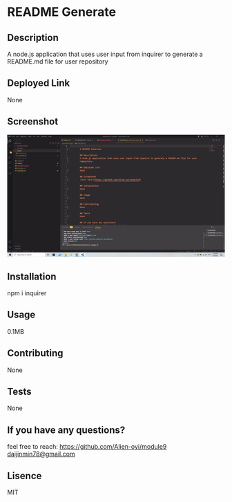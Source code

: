 
# README Generate

## Description
A node.js application that uses user input from inquirer to generate a README.md file for user repository

## Deployed Link
None

## Screenshot
![App Screenshot](https://github.com/Alien-oyi/module9/blob/main/library/img/Screenshot%20(153).png?raw=true)

## Installation
npm i inquirer

## Usage
0.1MB

## Contributing
None

## Tests
None

## If you have any questions?
feel free to reach: https://github.com/Alien-oyi/module9
                    daijinmin78@gmail.com

## Lisence
MIT 

